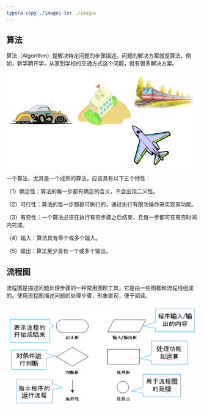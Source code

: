 ```yaml
---
typora-copy-./images-to: ./images
---
```


## 算法

算法（Algorithm）是解决特定问题的步骤描述。问题的解决方案就是算法，例如，新学期开学，从家到学校的交通方式这个问题，就有很多解决方案。

![1500551747424](./images/1500551747424.png)

一个算法，尤其是一个成熟的算法，应该具有以下五个特性：

（1）确定性：算法的每一步都有确定的含义，不会出现二义性。

（2）可行性：算法的每一步都是可执行的，通过执行有限次操作来实现其功能。

（3）有穷性：一个算法必须在执行有穷步骤之后结束，且每一步都可在有穷时间内完成。

（4）输入：算法具有零个或多个输入。

（5）输出：算法至少具有一个或多个输出。

## 流程图

流程图是描述问题处理步骤的一种常用图形工具，它是由一些图框和流程线组成的。使用流程图描述问题的处理步骤，形象直观，便于阅读。

![1500551886926](./images/1500551886926.png)